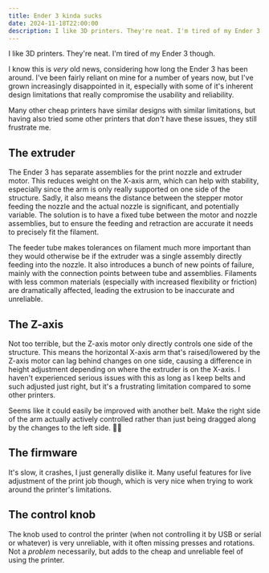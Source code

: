 ```yaml
---
title: Ender 3 kinda sucks
date: 2024-11-18T22:00:00
description: I like 3D printers. They're neat. I'm tired of my Ender 3 though.
---
```


I like 3D printers. They're neat. I'm tired of my Ender 3 though.

I know this is *very* old news, considering how long the Ender 3 has been around. I've been fairly reliant on mine for a number of years now, but I've grown increasingly disappointed in it, especially with some of it's inherent design limitations that really compromise the usability and reliability.

Many other cheap printers have similar designs with similar limitations, but having also tried some other printers that *don't* have these issues, they still frustrate me.

## The extruder

The Ender 3 has separate assemblies for the print nozzle and extruder motor. This reduces weight on the X-axis arm, which can help with stability, especially since the arm is only really supported on one side of the structure. Sadly, it also means the distance between the stepper motor feeding the nozzle and the actual nozzle is significant, and potentially variable. The solution is to have a fixed tube between the motor and nozzle assemblies, but to ensure the feeding and retraction are accurate it needs to precisely fit the filament.

The feeder tube makes tolerances on filament much more important than they would otherwise be if the extruder was a single assembly directly feeding into the nozzle. It also introduces a bunch of new points of failure, mainly with the connection points between tube and assemblies. Filaments with less common materials (especially with increased flexibility or friction) are dramatically affected, leading the extrusion to be inaccurate and unreliable.

## The Z-axis

Not too terrible, but the Z-axis motor only directly controls one side of the structure. This means the horizontal X-axis arm that's raised/lowered by the Z-axis motor can lag behind changes on one side, causing a difference in height adjustment depending on where the extruder is on the X-axis. I haven't experienced serious issues with this as long as I keep belts and such adjusted just right, but it's a frustrating limitation compared to some other printers.

Seems like it could easily be improved with another belt. Make the right side of the arm actually actively controlled rather than just being dragged along by the changes to the left side. 🤷🏻

## The firmware

It's slow, it crashes, I just generally dislike it. Many useful features for live adjustment of the print job though, which is very nice when trying to work around the printer's limitations.

## The control knob

The knob used to control the printer (when not controlling it by USB or serial or whatever) is very unreliable, with it often missing presses and rotations. Not a *problem* necessarily, but adds to the cheap and unreliable feel of using the printer.
